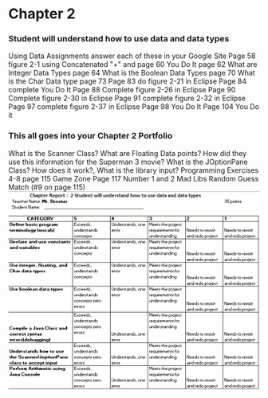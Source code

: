 <h1>Chapter 2</h2>
<h3>Student will understand how to use data and data types</h3>


Using Data
Assignments answer each of these in your Google Site
Page 58 figure 2-1 using Concatenated "+" and page 60
You Do It  page 62
What are Integer Data Types page 64
What is the Boolean Data Types page 70 
What is the Char Data type page 73
Page 83 do figure 2-21 in Eclipse
Page 84 complete You Do It
Page 88 Complete figure 2-26 in Eclipse
Page 90 Complete figure 2-30 in Eclipse
Page 91 complete figure 2-32 in Eclipse
Page 97 complete figure 2-37 in Eclipse
Page 98 You Do It
Page 104 You Do it

<h3>This all goes into your Chapter 2 Portfolio</h3> 
What is the Scanner Class?
What are Floating Data points? How did they use this information for the Superman 3 movie?
What is the JOptionPane Class? How does it work?, What is the library input?
Programming Exercises 4-8  page 115
Game Zone Page 117 Number 1 and 2 
Mad Libs
Random Guess Match (#9 on page 115)
<img src ="chapter2Rubric.jpg">
